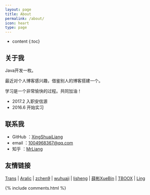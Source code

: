 ```yaml
---
layout: page
title: About
permalink: /about/
icon: heart
type: page
---
```


* content
{:toc}

## 关于我

Java开发一枚。

最近对个人博客感兴趣，借鉴别人的博客搭建一个。

学习是一个非常愉快的过程。共同加油！

* 2017.2 入职安信源
* 2016.6 开始实习


## 联系我

* GitHub	：[XingShuaiLiang](https://github.com/XingShuaiLiang)
* email		：1004968367@qq.com
* 知乎		：[MrLiang](https://www.zhihu.com/people/MrLiang.c)

## 友情链接

[Trans](http://tranzimiss.com) \| [Aralic](http://aralic.github.io/) \| [zchen9](http://www.chen9.info/) \| [wuhuaji](http://wuhuaji.me/) \| [lisheng](http://www.lishengcn.cn/) \| [薛彬XueBin](http://axuebin.com/blog/) \| [TBOOX](http://www.tboox.org/cn/) \|  [Ling](http://linglinyp.com/)

{% include comments.html %}
